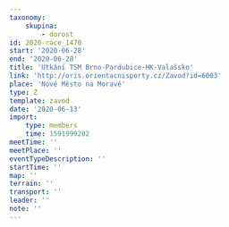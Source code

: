 ```yaml
---
taxonomy:
    skupina:
        - dorost
id: 2020-race_1470
start: '2020-06-28'
end: '2020-06-28'
title: 'Utkání TSM Brno-Pardubice-HK-Valašsko'
link: 'http://oris.orientacnisporty.cz/Zavod?id=6003'
place: 'Nové Město na Moravě'
type: Z
template: zavod
date: '2020-06-13'
import:
    type: members
    time: 1591999202
meetTime: ''
meetPlace: ''
eventTypeDescription: ''
startTime: ''
map: ''
terrain: ''
transport: ''
leader: ''
note: ''
---
```

